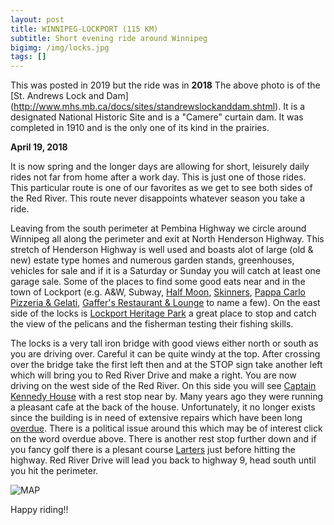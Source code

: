 ```yaml
---
layout: post
title: WINNIPEG-LOCKPORT (115 KM)
subtitle: Short evening ride around Winnipeg
bigimg: /img/locks.jpg
tags: []
---
```


This was posted in 2019 but the ride was in **2018**
The above photo is of the [St. Andrews Lock and Dam] (http://www.mhs.mb.ca/docs/sites/standrewslockanddam.shtml). It is a designated National Historic Site and is a "Camere" curtain dam. It was completed in 1910 and is the only one of its kind in the prairies.

**April 19, 2018** 

It is now spring and the longer days are allowing for short, leisurely daily rides not far from home after a work day. This is just one of those rides. This particular route is one of our favorites as we get to see both sides of the Red River. This route never disappoints whatever season you take a ride.

Leaving from the south perimeter at Pembina Highway we circle around Winnipeg all along the perimeter and exit at North Henderson Highway. This stretch of Henderson Highway is well used and boasts alot of large (old & new) estate type homes and numerous garden stands, greenhouses, vehicles for sale and if it is a Saturday or Sunday you will catch at least one garage sale. Some of the places to find some good eats near and in the town of Lockport (e.g. A&W, Subway, [Half Moon](https://www.halfmoondrivein.com),  [Skinners](https://www.skinners.ca),  [Pappa Carlo Pizzeria & Gelati](www.papacarlopizzeria.ca),  [Gaffer's Restaurant & Lounge](https://gaffers.net) to name a few). 
On the east side of the locks is [Lockport Heritage Park](https://www.travelmanitoba.com) a great place to stop and catch the view of the pelicans and the fisherman testing their fishing skills.

The locks is a very tall iron bridge with good views either north or south as you are driving over. Careful it can be quite windy at the top. After crossing over the bridge take the first left then and at the STOP sign take another left which will bring you to Red River Drive and make a right. You are now driving on the west side of the Red River. On this side you will see [Captain Kennedy House](https://www.mhs.mb.ca) with a rest stop near by. Many years ago they were running a pleasant cafe at the back of the house. Unfortunately, it no longer exists since the building is in need of extensive repairs which have been long [overdue](https://wwwredrivernorthtourism.com). There is a political issue around this which may be of interest click on the word overdue above. There is another rest stop further down and if you fancy golf there is a plesant course [Larters](https://www.larters.com) just before hitting the highway. Red River Drive will lead you back to highway 9, head south until you hit the perimeter.


![MAP](https://klovetri.github.io/img/Lockport.png)

Happy riding!!
                         

